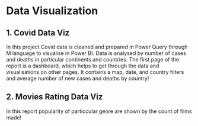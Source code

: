 # Data Visualization

## 1. Covid Data Viz

In this project Covid data is cleaned and prepared in Power Query through M language to visualise in Power BI. Data is analysed by number of cases and deaths in particular continents and countries. The first page of the report is a dashboard, which helps to get through the data and visualisations on other pages. It contains a map, date, and country filters and average number of new cases and deaths by country!


## 2. Movies Rating Data Viz

In this report popularity of particcular genre are shown by the count of films made!
